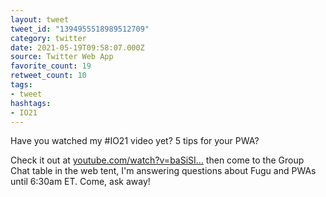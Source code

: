 ```yaml
---
layout: tweet
tweet_id: "1394955518989512709"
category: twitter
date: 2021-05-19T09:58:07.000Z
source: Twitter Web App
favorite_count: 19
retweet_count: 10
tags:
- tweet
hashtags:
- IO21
---
```


Have you watched my #IO21 video yet? 5 tips for your PWA? 

Check it out at [youtube.com/watch?v=baSiSI…](https://www.youtube.com/watch?v=baSiSIyTGSk) then come to the Group Chat table in the web tent, I'm answering questions about Fugu and PWAs until 6:30am ET. Come, ask away!
